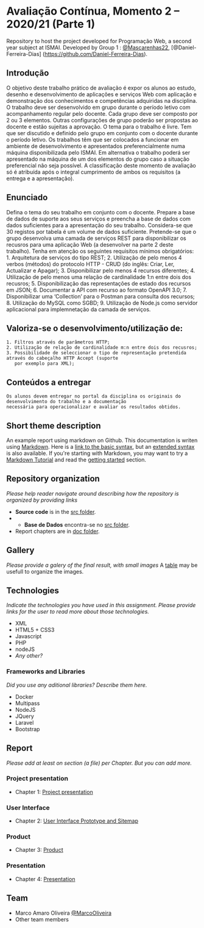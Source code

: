 # Avaliação Contínua, Momento 2 – 2020/21 (Parte 1)

Repository to host the project developed for Programação Web, a second year subject at ISMAI. Developed by Group 1 : [@Mascarenhas22](https://github.com/Mascarenhas22), [@Daniel-Ferreira-Dias] (https://github.com/Daniel-Ferreira-Dias).

## Introdução
  O objetivo deste trabalho prático de avaliação é expor os alunos ao estudo, desenho e desenvolvimento de aplicações e
  serviços Web com aplicação e demonstração dos conhecimentos e competências adquiridas na disciplina.
  O trabalho deve ser desenvolvido em grupo durante o período letivo com acompanhamento regular pelo docente. Cada
  grupo deve ser composto por 2 ou 3 elementos. Outras configurações de grupo poderão ser propostas ao docente e estão
  sujeitas a aprovação.
  O tema para o trabalho é livre. Tem que ser discutido e definido pelo grupo em conjunto com o docente durante o
  período letivo.
  Os trabalhos têm que ser colocados a funcionar em ambiente de desenvolvimento e apresentados preferencialmente
  numa máquina disponibilizada pelo ISMAI. Em alternativa o trabalho poderá ser apresentado na máquina de um dos
  elementos do grupo caso a situação preferencial não seja possível.
  A classificação deste momento de avaliação só é atribuída após o integral cumprimento de ambos os requisitos (a
  entrega e a apresentação).
## Enunciado
  Defina o tema do seu trabalho em conjunto com o docente. Prepare a base de dados de suporte aos seus serviços e
  preencha a base de dados com dados suficientes para a apresentação do seu trabalho. Considera-se que 30 registos por
  tabela é um volume de dados suficiente.
  Pretende-se que o grupo desenvolva uma camada de serviços REST para disponibilizar os recusros para uma aplicação
  Web (a desenvolver na parte 2 deste trabalho). Tenha em atenção os seguintes requisitos mínimos obrigatórios:
    1. Arquitetura de serviços do tipo REST;
    2. Utilização de pelo menos 4 verbos (métodos) do protocolo HTTP - CRUD (do inglês: Criar, Ler, Actualizar e
    Apagar);
    3. Disponibilizar pelo menos 4 recursos diferentes;
    4. Utilização de pelo menos uma relação de cardinalidade 1:n entre dois dos recusros;
    5. Disponibilização das representações de estado dos recursos em JSON;
    6. Documentar a API com recurso ao formato OpenAPI 3.0;
    7. Disponibilizar uma ‘Collection’ para o Postman para consulta dos recursos;
    8. Utilização do MySQL como SGBD;
    9. Utilização de Node.js como servidor aplicacional para implemnetação da camada de serviços.
## Valoriza-se o desenvolvimento/utilização de:
    1. Filtros através de parâmetros HTTP;
    2. Utilização de relação de cardinalidade m:n entre dois dos recusros;
    3. Possibilidade de seleccionar o tipo de representação pretendida através do cabeçalho HTTP Accept (suporte
       por exemplo para XML);
## Conteúdos a entregar
    Os alunos devem entregar no portal da disciplina os originais do desenvolvimento do trabalho e a documentação
    necessária para operacionalizar e avaliar os resultados obtidos.

## Short theme description

An example report using markdown on Github. This documentation is writen using [Markdown](https://www.markdownguide.org/). Here is a [link to the basic syntax](https://www.markdownguide.org/basic-syntax), but an [extended syntax](https://www.markdownguide.org/extended-syntax/) is also available. If you're starting with Markdown, you may want to try a [Markdown Tutorial](https://www.markdowntutorial.com/) and read the [getting started](https://www.markdownguide.org/getting-started/) section.

## Repository organization

_Please help reader navigate around describing how the repository is organized by providing links_
* **Source code** is in the [src folder](https://github.com/exemploTrabalho/report/src).
* * **Base de Dados** encontra-se no [src folder](https://github.com/ProgramacaoWebGrupo1/M2/tree/main/src/MySQL).
* Report chapters are in [doc folder](https://github.com/exemploTrabalho/report/doc).

## Gallery

_Please provide a galery of the final result, with small images_
A [table](https://www.markdownguide.org/extended-syntax/#tables) may be usefull to organize the images.

## Technologies

_Indicate the technologies you have used in this assignment. Please provide links for the user to read more about those technologies._
* XML
* HTML5 + CSS3
* Javascript
* PHP
* nodeJS
* _Any other?_

### Frameworks and Libraries

_Did you use any aditional libraries? Describe them here._
* Docker
* Multipass
* NodeJS
* JQuery
* Laravel
* Bootstrap

## Report
_Please add at least on section (a file) per Chapter. But you can add more._

### Project presentation
* Chapter 1: [Project presentation](doc/c1.md)
### User Interface 
* Chapter 2: [User Interface Prototype and Sitemap](doc/c2.md)
### Product
* Chapter 3: [Product](doc/c3.md)
### Presentation
* Chapter 4: [Presentation](doc/c4.md)

## Team
* Marco Amaro Oliveira [@MarcoOliveira](https://github.com/marcoamarooliveira)
* Other team members
